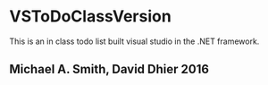# VSToDoClassVersion

This is an in class todo list built visual studio in the .NET framework.

## Michael A. Smith, David Dhier 2016
